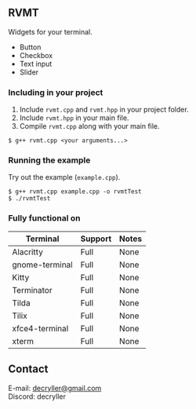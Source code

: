 ## RVMT
Widgets for your terminal.
- Button
- Checkbox
- Text input
- Slider

### Including in your project
1) Include `rvmt.cpp` and `rvmt.hpp` in your project folder.
2) Include `rvmt.hpp` in your main file. 
2) Compile `rvmt.cpp` along with your main file.
```
$ g++ rvmt.cpp <your arguments...>
```
### Running the example
Try out the example (`example.cpp`).
```
$ g++ rvmt.cpp example.cpp -o rvmtTest
$ ./rvmtTest
```
### Fully functional on
|Terminal|Support|Notes|
|---|---|---|
|Alacritty|Full|None
|gnome-terminal|Full|None
|Kitty|Full|None
|Terminator|Full|None
|Tilda|Full|None
|Tilix|Full|None
|xfce4-terminal|Full|None
|xterm|Full|None

## Contact
E-mail: decryller@gmail.com\
Discord: decryller
